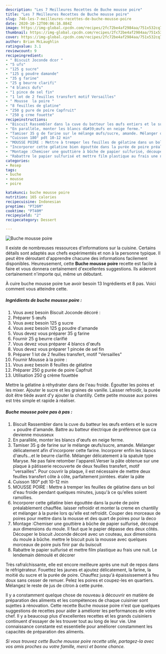 ```yaml
---
description: "Les 7 Meilleures Recettes de Buche mousse poire"
title: "Les 7 Meilleures Recettes de Buche mousse poire"
slug: 746-les-7-meilleures-recettes-de-buche-mousse-poire
date: 2020-10-12T00:06:16.884Z
image: https://img-global.cpcdn.com/recipes/2fc72be4af2984aa/751x532cq70/buche-mousse-poire-photo-principale-de-la-recette.jpg
thumbnail: https://img-global.cpcdn.com/recipes/2fc72be4af2984aa/751x532cq70/buche-mousse-poire-photo-principale-de-la-recette.jpg
cover: https://img-global.cpcdn.com/recipes/2fc72be4af2984aa/751x532cq70/buche-mousse-poire-photo-principale-de-la-recette.jpg
author: Brian McLaughlin
ratingvalue: 3.1
reviewcount: 9
recipeingredient:
- " Biscuit Joconde dcor "
- "5 ufs"
- "125 g sucre"
- "125 g poudre damande"
- "35 g farine"
- "25 g beurre clarifi"
- "4 blancs dufs"
- "1 pince de sel fin"
- "1 lot de 2 feuilles transfert motif Versailles"
- " Mousse  la poire "
- "8 feuilles de glatine"
- "250 g pure de poire Capfruit"
- "250 g crme fouette"
recipeinstructions:
- "Biscuit Rassembler dans la cuve du batteur les œufs entiers et le sucre + poudre d&#39;amande. Battre au batteur électrique de préférence que ca devienne mousseux"
- "En parallèle, monter les blancs d&#39;œufs en neige ferme."
- "Tamiser 35 g de farine sur le mélange œufs/sucre, amande. Mélanger délicatement afin d&#39;incorporer cette farine. Incorporer enfin les blancs d&#39;œufs...et le beurre clarifié. Mélanger délicatement à la spatule type Maryse. Ne pas faire retomber l&#39;appareil.Verser la pâte obtenue sur une plaque à pâtisserie recouverte de deux feuilles transfert, motif &#34;versailles&#34;. Pour couvrir la plaque, il est nécessaire de mettre deux feuilles transfert côte à côte, parfaitement jointées. étaler la pâte"
- "Cuisson 180° pdt 10-12 min"
- "MOUSSE POIRE : Mettre à tremper les feuilles de gélatine dans un bol d&#39;eau froide pendant quelques minutes, jusqu&#39;à ce qu&#39;elles soient ramollies."
- "Incorporer cette gélatine bien égouttée dans la purée de poire préalablement chauffée. laisser refroidir et monter la creme en chantilly et mélanger à la purée lors qu&#39;elle est refroidit. Couper des morceaux de poires pour mettre dans la mousse et des quart de poires pour la deco"
- "Montage :Chemiser une gouttière à bûche de papier sulfurisé, découpé aux dimensions du moule. Il faut que le papier dépasse des deux côtés. Découper le biscuit Joconde décoré avec un couteau, aux dimensions du moule à bûche. mettre le biscuit puis la mousse avec quelques morceaux de poire puis finir par du buiscuit"
- "Rabattre le papier sulfurisé et mettre film plastique au frais une nuit. Le lendemain démoulé et décorer"
categories:
- Resep
tags:
- buche
- mousse
- poire

katakunci: buche mousse poire 
nutrition: 165 calories
recipecuisine: Indonesian
preptime: "PT26M"
cooktime: "PT40M"
recipeyield: "2"
recipecategory: Dessert

---
```



![Buche mousse poire](https://img-global.cpcdn.com/recipes/2fc72be4af2984aa/751x532cq70/buche-mousse-poire-photo-principale-de-la-recette.jpg)

Il existe de nombreuses ressources d'informations sur la cuisine. Certains détails sont adaptés aux chefs expérimentés et non à la personne typique. Il peut être déroutant d'apprendre chacune des informations facilement disponibles. Heureusement, cette <strong> Buche mousse poire </strong> recette est facile à faire et vous donnera certainement d'excellentes suggestions. Ils aideront certainement n'importe qui, même un débutant.

<!--inarticleads1-->

À cuire buche mousse poire tue avoir besoin 13 Ingrédients et 8 pas. Voici comment vous atteindre cette.

##### Ingrédients de buche mousse poire :

1. Vous avez besoin  Biscuit Joconde décoré :
1. Préparer 5 œufs
1. Vous avez besoin 125 g sucre
1. Vous avez besoin 125 g poudre d&#39;amande
1. Vous devez vous préparer 35 g farine
1. Fournir 25 g beurre clarifié
1. Vous devez vous préparer 4 blancs d&#39;œufs
1. Vous devez vous préparer 1 pincée de sel fin
1. Préparer 1 lot de 2 feuilles transfert, motif &#34;Versailles&#34;
1. Fournir  Mousse à la poire :
1. Vous avez besoin 8 feuilles de gélatine
1. Préparer 250 g purée de poire Capfruit
1. Utilisation 250 g crème fouettée


Mettre la gélatine à réhydrater dans de l&#39;eau froide. Égoutter les poires et les mixer. Ajouter le sucre et les graines de vanille. Laisser refroidir, la purée doit être tiède avant d&#39;y ajouter la chantilly. Cette petite mousse aux poires est très simple et rapide à réaliser. 

<!--inarticleads2-->

##### Buche mousse poire pas à pas :

1. Biscuit Rassembler dans la cuve du batteur les œufs entiers et le sucre + poudre d&#39;amande. Battre au batteur électrique de préférence que ca devienne mousseux
1. En parallèle, monter les blancs d&#39;œufs en neige ferme.
1. Tamiser 35 g de farine sur le mélange œufs/sucre, amande. Mélanger délicatement afin d&#39;incorporer cette farine. Incorporer enfin les blancs d&#39;œufs...et le beurre clarifié. Mélanger délicatement à la spatule type Maryse. Ne pas faire retomber l&#39;appareil.Verser la pâte obtenue sur une plaque à pâtisserie recouverte de deux feuilles transfert, motif &#34;versailles&#34;. Pour couvrir la plaque, il est nécessaire de mettre deux feuilles transfert côte à côte, parfaitement jointées. étaler la pâte
1. Cuisson 180° pdt 10-12 min
1. MOUSSE POIRE : Mettre à tremper les feuilles de gélatine dans un bol d&#39;eau froide pendant quelques minutes, jusqu&#39;à ce qu&#39;elles soient ramollies.
1. Incorporer cette gélatine bien égouttée dans la purée de poire préalablement chauffée. laisser refroidir et monter la creme en chantilly et mélanger à la purée lors qu&#39;elle est refroidit. Couper des morceaux de poires pour mettre dans la mousse et des quart de poires pour la deco
1. Montage :Chemiser une gouttière à bûche de papier sulfurisé, découpé aux dimensions du moule. Il faut que le papier dépasse des deux côtés. Découper le biscuit Joconde décoré avec un couteau, aux dimensions du moule à bûche. mettre le biscuit puis la mousse avec quelques morceaux de poire puis finir par du buiscuit
1. Rabattre le papier sulfurisé et mettre film plastique au frais une nuit. Le lendemain démoulé et décorer


Très rafraîchissante, elle est encore meilleure après une nuit de repos dans le réfrigérateur. Fouettez les jaunes et ajoutez délicatement, la farine, la moitié du sucre et la purée de poire. Chauffez jusqu&#39;à épaississement à feu doux sans cesser de remuer. Pelez les poires et coupez-les en quartiers. Mélangez le reste de jus de citron à cette purée. 

<!--inarticleads1-->

<p>
Il y a constamment quelque chose de nouveau à découvrir en matière de préparation des aliments et les compétences de chaque cuisinier sont sujettes à rénovation. Cette recette Buche mousse poire n'est que quelques suggestions de recettes pour aider à améliorer les performances de votre chef. Il y a beaucoup plus d'excellentes recettes et les grands cuisiniers continuent d'essayer de les trouver tout au long de leur vie. Une connaissance constante est essentielle pour améliorer constamment les capacités de préparation des aliments.
</p>

<p>
<i>Si vous trouvez cette Buche mousse poire recette utile, partagez-la avec vos amis proches ou votre famille, merci et bonne chance.</i>
</p>
